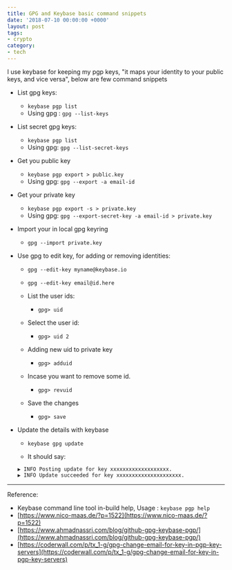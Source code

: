 ```yaml
---
title: GPG and Keybase basic command snippets
date: '2018-07-10 00:00:00 +0000'
layout: post
tags:
- crypto
category:
- tech
---
```


I use keybase for keeping my pgp keys, "it maps your identity to your public keys, and vice versa", below are few command snippets

* List gpg keys:
  * `keybase pgp list`
  * Using gpg :  `gpg --list-keys`

* List secret gpg keys:
  * `keybase pgp list`
  * Using gpg: `gpg --list-secret-keys`

* Get you public key
  * `keybase pgp export > public.key`
  * Using gpg: `gpg --export -a email-id`

* Get your private key
  * `keybase pgp export -s > private.key`
  * Using gpg: `gpg --export-secret-key -a email-id > private.key`

* Import your in local gpg keyring
  * `gpg --import private.key`

* Use gpg to edit key, for adding or removing identities:
  * `gpg --edit-key myname@keybase.io` 
  * `gpg --edit-key email@id.here` 

  * List the user ids:
      * `gpg> uid`

  * Select the user id:
      * `gpg> uid 2`

  * Adding new uid to private key
    * `gpg> adduid`

  * Incase you want to remove some id.
    * `gpg> revuid`

  * Save the changes
    * `gpg> save`

* Update the details with keybase
  * `keybase gpg update`

  * It should say:
  ```
  ▶ INFO Posting update for key xxxxxxxxxxxxxxxxxxx.
  ▶ INFO Update succeeded for key xxxxxxxxxxxxxxxxxxxxx.
  ```  

---
Reference:

* Keybase command line tool in-build help, Usage : `keybase pgp help`
* [https://www.nico-maas.de/?p=1522](https://www.nico-maas.de/?p=1522)
* [https://www.ahmadnassri.com/blog/github-gpg-keybase-pgp/](https://www.ahmadnassri.com/blog/github-gpg-keybase-pgp/)
* [https://coderwall.com/p/tx_1-g/gpg-change-email-for-key-in-pgp-key-servers](https://coderwall.com/p/tx_1-g/gpg-change-email-for-key-in-pgp-key-servers)




